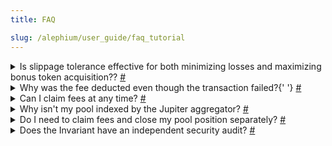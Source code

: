 ```yaml
---
title: FAQ

slug: /alephium/user_guide/faq_tutorial
---
```


<!-- <details id='1' class='question'>
  <summary>
    What if during swap I got wrapped SOL instead of the chosen token?
    <a href='/docs/eclipse/user_guide/faq_tutorial#1'>#</a>
  </summary>
  <p>
    Invariant operates on the Solana blockchain, where SOL is a specific token used to handle
    transaction fees. During swapping, only the wrapped Solana token is utilized. Therefore, when
    exchanging, such as from SOL to USDC, two transactions occur under the hood:
    <ul>
      <li>SOL to wrapped SOL</li>
      <li>Wrapped SOL to USDC</li>
    </ul>
    If you receive wrapped SOL instead of your intended token, it indicates that the first
    transaction succeeded but the second did not. To swap Solana again, you must first unwrap it.
  </p>
</details> -->

<details id='2'>
  <summary>
    Is slippage tolerance effective for both minimizing losses and maximizing bonus token
    acquisition?? <a href='/docs/eclipse/user_guide/faq_tutorial#2'>#</a>
  </summary>
  <p>
    No, slippage tolerance only safeguards you from excessive costs. If the slippage benefits you,
    the transaction will proceed without interruption and you can get more tokens then expected.
  </p>
</details>

<details id='3'>
  <summary>
    Why was the fee deducted even though the transaction failed?{' '}
    <a href='/docs/eclipse/user_guide/faq_tutorial#3'>#</a>
  </summary>
  <p>
    The fee is deducted upon initiating a transaction on Invariant, irrespective of its success or
    failure. This fee covers processing the transaction. Even if the transaction fails, these costs
    are incurred and not refunded to the user, but are smaller then in case of success.
  </p>
</details>

<details id='4'>
  <summary>
    Can I claim fees at any time? <a href='/docs/eclipse/user_guide/faq_tutorial#4'>#</a>
  </summary>
  <p>
    Yes, you can claim fees from the liquidity pool whenever you desire. However, note that each fee
    claim is a separate transaction incurring a small fee. Therefore, it's advisable to claim fees
    only when necessary.
  </p>
</details>

<details id='5'>
  <summary>
    Why isn't my pool indexed by the Jupiter aggregator? <a href='/docs/eclipse/user_guide/faq_tutorial#5'>#</a>
  </summary>
  <p>
    If your pool isn't indexed yet, ensuring the following will enable its indexing:
    <ul>
      <li>
        Ensure your token exists on-chain with metadata following the Metaplex Token Metadata.
      </li>
      <li>Maintain at least $250 liquidity on both buy and sell sides.</li>
      <li>Limit buy and sell price impact to 30% to prevent single-sided liquidity markets.</li>
    </ul>
    Once these criteria are met, Jupiter automatically lists your token within minutes (usually up
    to ~30 min).
  </p>
</details>

<details id='6'>
  <summary>
    Do I need to claim fees and close my pool position separately?
    <a href='/docs/eclipse/user_guide/faq_tutorial#6'>#</a>
  </summary>
  <p>
    No, you can simply close your position, and the fees will be automatically claimed to your
    wallet.
  </p>
</details>

<details id='7'>
  <summary>
    Does the Invariant have an independent security audit?
    <a href='/docs/eclipse/user_guide/faq_tutorial#6'>#</a>
  </summary>
  <p>
    Yes, the Invariant project underwent a security audit by the Soteria team. The audit focused on the Invariant Protocol v0.1.0 Eclipse smart contract program. Audit is available here: <b><a href='https://invariant.app/audit.pdf'>Invariant Protocol Audit.</a></b>
  </p>
</details>
